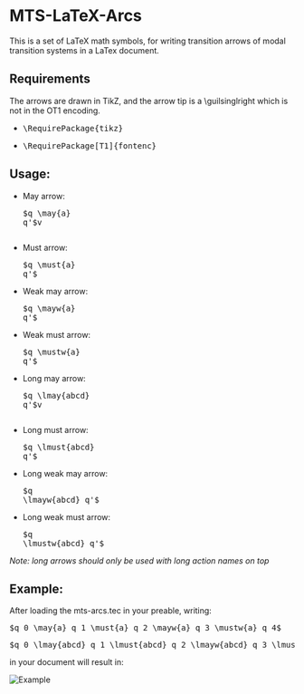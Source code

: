 MTS-LaTeX-Arcs
==============
This is a set of LaTeX math symbols, for writing transition arrows of modal transition systems in a LaTex document.

Requirements
------------
The arrows are drawn in TikZ, and the arrow tip is a \guilsinglright which is not in the OT1 encoding.
  * <pre>\RequirePackage{tikz}</pre>
  * <pre>\RequirePackage[T1]{fontenc}</pre>


Usage:
------

  * May arrow: <pre>$q \may{a} q'$v
  * Must arrow: <pre>$q \must{a} q'$</pre>
  * Weak may arrow: <pre>$q \mayw{a} q'$</pre>
  * Weak must arrow: <pre>$q \mustw{a} q'$</pre>

  * Long may arrow: <pre>$q \lmay{abcd} q'$v
  * Long must arrow: <pre>$q \lmust{abcd} q'$</pre>
  * Long weak may arrow: <pre>$q \lmayw{abcd} q'$</pre>
  * Long weak must arrow: <pre>$q \lmustw{abcd} q'$</pre>

*Note: long arrows should only be used with long action names on top*

Example:
--------
After loading the mts-arcs.tec in your preable, writing:

 <pre>$q_0 \may{a} q_1 \must{a} q_2 \mayw{a} q_3 \mustw{a} q_4$</pre>
 <pre>$q_0 \lmay{abcd} q_1 \lmust{abcd} q_2 \lmayw{abcd} q_3 \lmustw{abcd} q_4$</pre>

in your document will result in:

![Example](https://raw.github.com/mikaelhm/MTS-LaTeX-Arrows/master/example.png)

